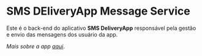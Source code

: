 # SMS DEliveryApp Message Service

Este é o back-end do aplicativo **SMS DeliveryApp** responsável pela gestão e envio das mensagens dos usuário da app.

*Mais sobre a app [aqui](https://github.com/EliseuGaspar/SMS-DeliveryApp)*.